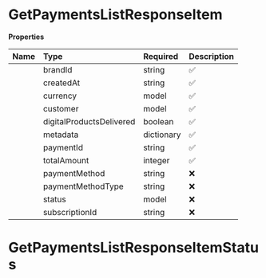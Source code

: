 # GetPaymentsListResponseItem



**Properties**

| Name | Type | Required | Description |
| :-------- | :----------| :----------| :----------|
    | brandId | string | ✅ |  |
    | createdAt | string | ✅ |  |
    | currency | model | ✅ |  |
    | customer | model | ✅ |  |
    | digitalProductsDelivered | boolean | ✅ |  |
    | metadata | dictionary | ✅ |  |
    | paymentId | string | ✅ |  |
    | totalAmount | integer | ✅ |  |
    | paymentMethod | string | ❌ |  |
    | paymentMethodType | string | ❌ |  |
    | status | model | ❌ |  |
    | subscriptionId | string | ❌ |  |

# GetPaymentsListResponseItemStatus








<!-- This file was generated by liblab | https://liblab.com/ -->